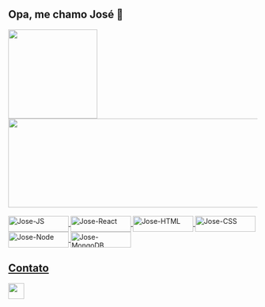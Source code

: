 ## Opa, me chamo José 🙂
 <div>
  <a href="https://github.com/josehenriquee">
  <img height="180em" src="https://github-readme-stats.vercel.app/api?username=josehenriquee&show_icons=true&theme=react&include_all_commits=true&count_private=true"/>
  <img height="180em" width="505" src="https://github-readme-stats.vercel.app/api/top-langs/?username=josehenriquee&layout=compact&langs_count=7&theme=react"/>
</div>
<div style="display: inline_block"><br>
  <img align="center" alt="Jose-JS" height="32" width="122" src="https://img.shields.io/badge/JavaScript-F7DF1E?style=for-the-badge&logo=javascript&logoColor=black">
  <img align="center" alt="Jose-React" height="32" width="122" src="https://img.shields.io/badge/React-20232A?style=for-the-badge&logo=react&logoColor=61DAFB">
  <img align="center" alt="Jose-HTML" height="32" width="122" src="https://img.shields.io/badge/HTML5-E34F26?style=for-the-badge&logo=html5&logoColor=white">
  <img align="center" alt="Jose-CSS" height="32" width="122" src="https://img.shields.io/badge/CSS3-1572B6?style=for-the-badge&logo=css3&logoColor=white">
  <img align="center" alt="Jose-Node" height="32" width="122" src="https://img.shields.io/badge/Node.js-43853D?style=for-the-badge&logo=node.js&logoColor=white">
  <img align="center" alt="Jose-MongoDB" height="32" width="122" src="https://img.shields.io/badge/MongoDB-4EA94B?style=for-the-badge&logo=mongodb&logoColor=white">
  
</div>
  
  ## Contato
 
<div> 
  <a href = "mailto:josehenriquepanini@outlook.com.br"><img height="32" src="https://img.shields.io/badge/-Gmail-%23333?style=for-the-badge&logo=gmail&logoColor=white" target="_blank"></a>
 
</div>
